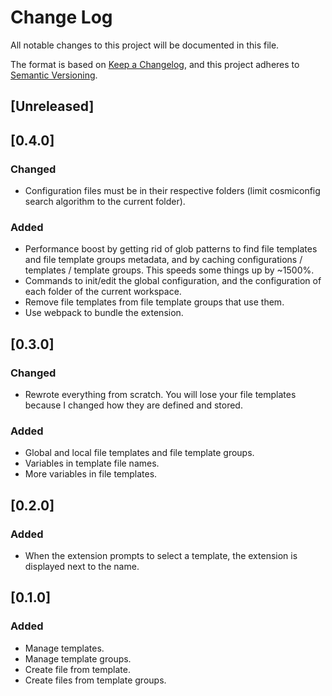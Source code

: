 # Change Log

All notable changes to this project will be documented in this file.

The format is based on [Keep a Changelog](https://keepachangelog.com/en/1.0.0/),
and this project adheres to [Semantic Versioning](https://semver.org/spec/v2.0.0.html).

## [Unreleased]

## [0.4.0]
### Changed
- Configuration files must be in their respective folders (limit cosmiconfig search algorithm to the current folder).

### Added
- Performance boost by getting rid of glob patterns to find file templates and file template groups metadata, and by caching configurations / templates / template groups. This speeds some things up by ~1500%.
- Commands to init/edit the global configuration, and the configuration of each folder of the current workspace.
- Remove file templates from file template groups that use them.
- Use webpack to bundle the extension.

## [0.3.0]
### Changed
- Rewrote everything from scratch. You will lose your file templates because I changed how they are defined and stored.

### Added
- Global and local file templates and file template groups.
- Variables in template file names.
- More variables in file templates.

## [0.2.0]
### Added
- When the extension prompts to select a template, the extension is displayed next to the name.

## [0.1.0]
### Added
- Manage templates.
- Manage template groups.
- Create file from template.
- Create files from template groups.
